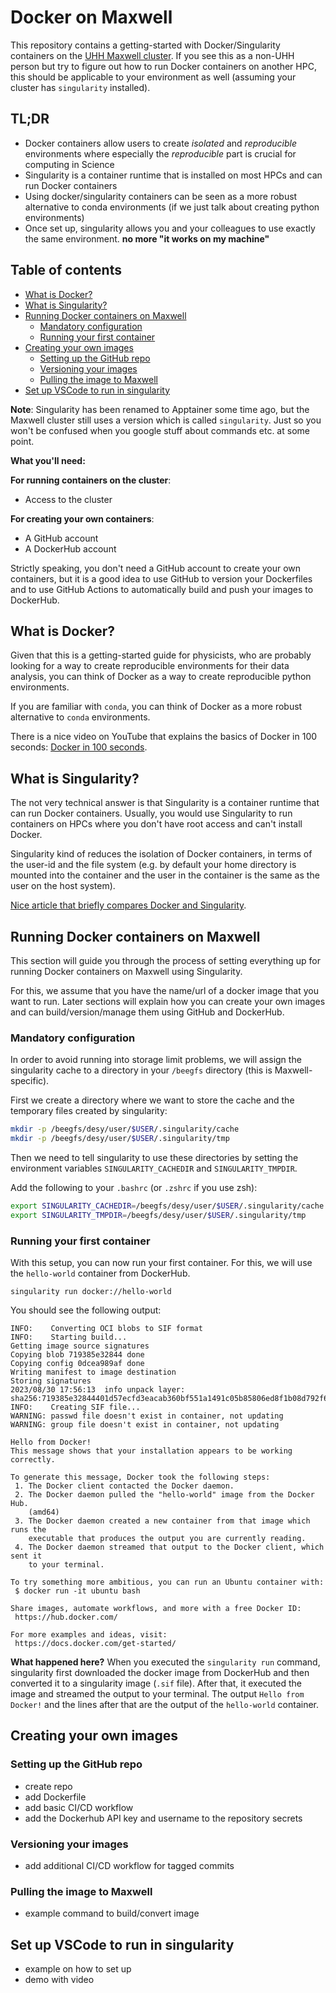 # Docker on Maxwell

This repository contains a getting-started with Docker/Singularity containers on the
[UHH Maxwell cluster](https://confluence.desy.de/display/MXW/).
If you see this as a non-UHH person but try to figure out how to run Docker containers
on another HPC, this should be applicable to your environment as well (assuming
your cluster has `singularity` installed).


## TL;DR
- Docker containers allow users to create *isolated* and *reproducible* environments
  where especially the *reproducible* part is crucial for computing in Science
- Singularity is a container runtime that is installed on most HPCs and can run
  Docker containers
- Using docker/singularity containers can be seen as a more robust alternative
  to conda environments (if we just talk about creating python environments)
- Once set up, singularity allows you and your colleagues to use exactly the
  same environment. **no more "it works on my machine"**

## Table of contents

<!-- toc -->

- [What is Docker?](#what-is-docker)
- [What is Singularity?](#what-is-singularity)
- [Running Docker containers on Maxwell](#running-docker-containers-on-maxwell)
  * [Mandatory configuration](#mandatory-configuration)
  * [Running your first container](#running-your-first-container)
- [Creating your own images](#creating-your-own-images)
  * [Setting up the GitHub repo](#setting-up-the-github-repo)
  * [Versioning your images](#versioning-your-images)
  * [Pulling the image to Maxwell](#pulling-the-image-to-maxwell)
- [Set up VSCode to run in singularity](#set-up-vscode-to-run-in-singularity)

<!-- tocstop -->

**Note**:
Singularity has been renamed to Apptainer some time ago, but the Maxwell cluster
still uses a version which is called `singularity`. Just so you won't be confused when
you google stuff about commands etc. at some point.

**What you'll need:**

**For running containers on the cluster**:
- Access to the cluster

**For creating your own containers**:
- A GitHub account
- A DockerHub account

Strictly speaking, you don't need a GitHub account to create your own containers,
but it is a good idea to use GitHub to version your Dockerfiles and to use GitHub
Actions to automatically build and push your images to DockerHub.

## What is Docker?

Given that this is a getting-started guide for physicists, who are probably
looking for a way to create reproducible environments for their data analysis,
you can think of Docker as a way to create reproducible python environments.

If you are familiar with `conda`, you can think of Docker as a more robust
alternative to `conda` environments.

There is a nice video on YouTube that explains the basics of Docker in 100
seconds:
[Docker in 100 seconds](https://www.youtube.com/watch?v=Gjnup-PuquQ).

## What is Singularity?

The not very technical answer is that Singularity is a container runtime that
can run Docker containers.
Usually, you would use Singularity to run containers on HPCs where you don't
have root access and can't install Docker.

Singularity kind of reduces the isolation of Docker containers, in terms of 
the user-id and the file system (e.g. by default your home directory is mounted
into the container and the user in the container is the same as the user on the
host system).

[Nice article that briefly compares Docker and Singularity](https://pythonspeed.com/articles/containers-filesystem-data-processing/#:~:text=Singularity%20is%20a%20container%20runtime,container%2C%20and%20providing%20reproducible%20images.).

## Running Docker containers on Maxwell
This section will guide you through the process of setting everything up for
running Docker containers on Maxwell using Singularity.

For this, we assume that you have the name/url of a docker image that you want
to run.
Later sections will explain how you can create your own images and can 
build/version/manage them using GitHub and DockerHub.

### Mandatory configuration
In order to avoid running into storage limit problems, we will assign the
singularity cache to a directory in your `/beegfs` directory (this is 
Maxwell-specific).

First we create a directory where we want to store the cache and the temporary
files created by singularity:
```bash
mkdir -p /beegfs/desy/user/$USER/.singularity/cache
mkdir -p /beegfs/desy/user/$USER/.singularity/tmp
```

Then we need to tell singularity to use these directories by setting the
environment variables `SINGULARITY_CACHEDIR` and `SINGULARITY_TMPDIR`.

Add the following to your `.bashrc` (or `.zshrc` if you use zsh):
```bash
export SINGULARITY_CACHEDIR=/beegfs/desy/user/$USER/.singularity/cache
export SINGULARITY_TMPDIR=/beegfs/desy/user/$USER/.singularity/tmp
```

### Running your first container
With this setup, you can now run your first container.
For this, we will use the `hello-world` container from DockerHub.

```shell
singularity run docker://hello-world
```

You should see the following output:

```shell
INFO:    Converting OCI blobs to SIF format
INFO:    Starting build...
Getting image source signatures
Copying blob 719385e32844 done
Copying config 0dcea989af done
Writing manifest to image destination
Storing signatures
2023/08/30 17:56:13  info unpack layer: sha256:719385e32844401d57ecfd3eacab360bf551a1491c05b85806ed8f1b08d792f6
INFO:    Creating SIF file...
WARNING: passwd file doesn't exist in container, not updating
WARNING: group file doesn't exist in container, not updating

Hello from Docker!
This message shows that your installation appears to be working correctly.

To generate this message, Docker took the following steps:
 1. The Docker client contacted the Docker daemon.
 2. The Docker daemon pulled the "hello-world" image from the Docker Hub.
    (amd64)
 3. The Docker daemon created a new container from that image which runs the
    executable that produces the output you are currently reading.
 4. The Docker daemon streamed that output to the Docker client, which sent it
    to your terminal.

To try something more ambitious, you can run an Ubuntu container with:
 $ docker run -it ubuntu bash

Share images, automate workflows, and more with a free Docker ID:
 https://hub.docker.com/

For more examples and ideas, visit:
 https://docs.docker.com/get-started/
 ```
 
**What happened here?**
When you executed the `singularity run` command, singularity first downloaded
the docker image from DockerHub and then converted it to a singularity image
(`.sif` file).
After that, it executed the image and streamed the output to your terminal.
The output `Hello from Docker!` and the lines after that are the output of 
the `hello-world` container.

## Creating your own images

### Setting up the GitHub repo

- create repo
- add Dockerfile
- add basic CI/CD workflow
- add the Dockerhub API key and username to the repository secrets

### Versioning your images
- add additional CI/CD workflow for tagged commits

### Pulling the image to Maxwell
- example command to build/convert image

## Set up VSCode to run in singularity
- example on how to set up
- demo with video



